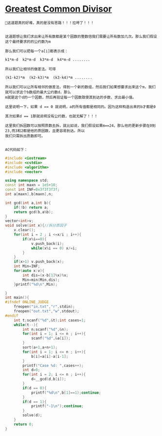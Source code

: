 # [Greatest Common Divisor](https://vjudge.net/contest/466752#problem/G)


    🥶这道题真的好难，真的是没有思路！！！拉垮了！！！
    
    
    这道题想让我们求出来让所有数都是某个因数的整数倍我们需要让所有数加几次。那么我们假设这个最终要求的的公约数为m
    
    那么我们可以把每一个a[i]都表示成：
    
    k1*m-d  k2*m-d  k3*m-d  k4*m-d ........
    
    所以我们让相邻的做差法。可得
    
    (k1-k2)*m  (k2-k3)*m  (k3-k4)*m ........
    
    所以我们可以让所有相邻的做差法，得到一个新的数组，然后我们如果想要求出来这个m，我们就可以求这个b数组的最大公约数d，那么
    m就是这个d的一个因数，然后再验证每一个因数致使其到达的步数，求出最小值。
    
    这里说明一下，如果 d == 0 就说明，a的所有值都是相同的。因为这样构造出来的b才都是0
    
    其次如果d == 1那就说明没有公约数，也就无解了！！！
    
    这里我们拆因数可以按照质数去拆，就比如说，我们假设如果m==24，那么他的更新步骤在0到23,而3和2都是他的质因数，且更容易到达。所以
    我们只需拆出质数即可。
    
    
    AC代码如下：
```C++
#include <iostream>
#include <cstdio>
#include <algorithm>
#include <vector>

using namespace std;
const int maxn = 1e5+10;
const int INF=0x3f3f3f3f;
int a[maxn],b[maxn],n;

int gcd(int a,int b){
    if(!b) return a;
    return gcd(b,a%b);
}
vector<int>v;
void solve(int x){//拆分质因子
    v.clear();
    for(int i = 2 ; i <=x/i ; i++){
        if(x%i==0){
            v.push_back(i);
            while(x%i == 0) x/=i;
        }
    }
    if(x>1) v.push_back(x);
    int Min=INF;
    for(auto x:v){
        int dis=(x-b[1]%x)%x;
        Min=min(Min,dis);
    }printf("%d\n",Min);

}
int main(){
#ifndef ONLINE_JUDGE
    freopen("in.txt","r",stdin);
    freopen("out.txt","w",stdout);
#endif
    int t;scanf("%d",&t);int cases=1;
    while(t--){
        int n;scanf("%d",&n);
        for(int i = 1; i <= n ; i++){
            scanf("%d",&a[i]);
        }
        sort(a+1,a+n+1);
        for(int i = 1; i <= n ; i++){
            b[i]=a[i]-a[i-1];
        }
        printf("Case %d: ",cases++);
        int d=0;
        for(int i = 2; i <= n ; i++){
            d=__gcd(d,b[i]);
        }
        if(d == 0){
            printf("%d\n",b[1]==1);continue;
        }
        if(d == 1){
            printf("-1\n");continue;
        }
        solve(d);
    }
    return 0;
}
```
    
